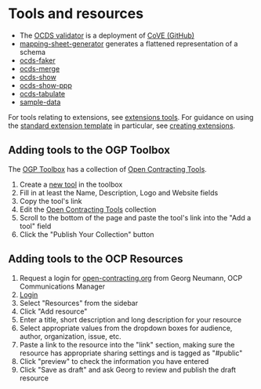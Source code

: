 # Tools and resources

* The [OCDS validator](http://standard.open-contracting.org/validator/) is a deployment of [CoVE (GitHub)](https://github.com/OpenDataServices/cove)
* [mapping-sheet-generator](https://github.com/open-contracting/mapping-sheet-generator) generates a flattened representation of a schema
* [ocds-faker](https://github.com/open-contracting/ocds-faker)
* [ocds-merge](https://github.com/open-contracting/ocds-merge)
* [ocds-show](https://github.com/open-contracting/ocds-show)
* [ocds-show-ppp](https://github.com/open-contracting/ocds-show-ppp)
* [ocds-tabulate](https://github.com/open-contracting/ocds-tabulate)
* [sample-data](https://github.com/open-contracting/sample-data)

For tools relating to extensions, see [extensions tools](../extensions#tools). For guidance on using the [standard extension template](https://github.com/open-contracting/standard_extension_template) in particular, see [creating extensions](../extensions#creating-extensions).

## Adding tools to the OGP Toolbox

The [OGP Toolbox](https://ogptoolbox.org/) has a collection of [Open Contracting Tools](https://ogptoolbox.org/en/collections/10).

1. Create a [new tool](https://ogptoolbox.org/en/tools/new) in the toolbox
1. Fill in at least the Name, Description, Logo and Website fields
1. Copy the tool's link
1. Edit the [Open Contracting Tools](https://ogptoolbox.org/en/collections/10/edit) collection
1. Scroll to the bottom of the page and paste the tool's link into the "Add a tool" field
1. Click the "Publish Your Collection" button

## Adding tools to the OCP Resources

1. Request a login for [open-contracting.org](https://www.open-contracting.org/) from Georg Neumann, OCP Communications Manager
1. [Login](https://www.open-contracting.org/wp-admin/)
1. Select "Resources" from the sidebar
1. Click "Add resource"
1. Enter a title, short description and long description for your resource
1. Select appropriate values from the dropdown boxes for audience, author, organization, issue, etc.
1. Paste a link to the resource into the "link" section, making sure the resource has appropriate sharing settings and is tagged as "#public"
1. Click "preview" to check the information you have entered
1. Click "Save as draft" and ask Georg to review and publish the draft resource
